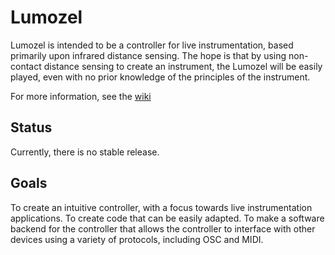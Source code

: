 Lumozel
=======

Lumozel is intended to be a controller for live instrumentation, based primarily upon infrared distance sensing. The hope is that by using non-contact distance sensing to create an instrument, the Lumozel will be easily played, even with no prior knowledge of the principles of the instrument.

For more information, see the [wiki](wiki/Home)

Status
------

Currently, there is no stable release.

Goals
-----

To create an intuitive controller, with a focus towards live instrumentation applications.
To create code that can be easily adapted.
To make a software backend for the controller that allows the controller to interface with other devices using a variety of protocols, including OSC and MIDI.
